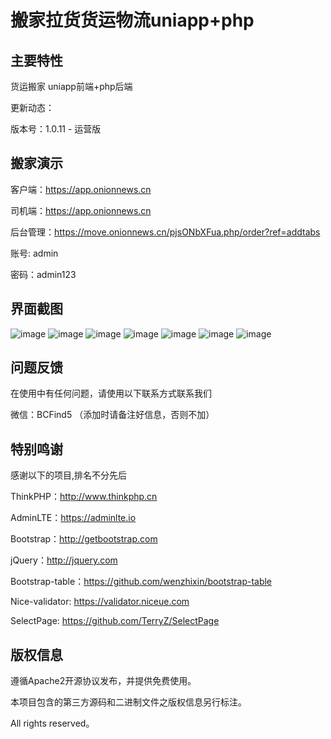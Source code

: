 # 搬家拉货货运物流uniapp+php


## 主要特性

货运搬家 uniapp前端+php后端

更新动态：

版本号：1.0.11 - 运营版

## 搬家演示

客户端：https://app.onionnews.cn

司机端：https://app.onionnews.cn

后台管理：https://move.onionnews.cn/pjsONbXFua.php/order?ref=addtabs

账号: admin

密码：admin123 

## 界面截图
![image](https://github.com/DOUBLE-Baller/movehouse/blob/master/img/微信截图_20230813181337.png?raw=true)
![image](https://github.com/DOUBLE-Baller/movehouse/blob/master/img/微信截图_20230813181407.png?raw=true)
![image](https://github.com/DOUBLE-Baller/movehouse/blob/master/img/微信截图_20230813181421.png?raw=true)
![image](https://github.com/DOUBLE-Baller/movehouse/blob/master/img/微信截图_20230813181440.png?raw=true)
![image](https://github.com/DOUBLE-Baller/movehouse/blob/master/img/微信截图_20230813181637.png?raw=true)
![image](https://github.com/DOUBLE-Baller/movehouse/blob/master/img/微信截图_20230813181658.png?raw=true)
![image](https://github.com/DOUBLE-Baller/movehouse/blob/master/img/微信截图_20230813181316.png?raw=true)

## 问题反馈

在使用中有任何问题，请使用以下联系方式联系我们

微信：BCFind5 （添加时请备注好信息，否则不加）

## 特别鸣谢

感谢以下的项目,排名不分先后

ThinkPHP：http://www.thinkphp.cn

AdminLTE：https://adminlte.io

Bootstrap：http://getbootstrap.com

jQuery：http://jquery.com

Bootstrap-table：https://github.com/wenzhixin/bootstrap-table

Nice-validator: https://validator.niceue.com

SelectPage: https://github.com/TerryZ/SelectPage


## 版权信息

遵循Apache2开源协议发布，并提供免费使用。

本项目包含的第三方源码和二进制文件之版权信息另行标注。


All rights reserved。
